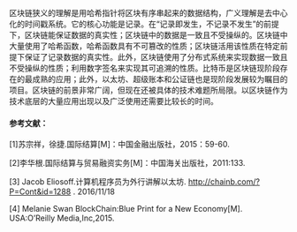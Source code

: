 区块链狭义的理解是用哈希指针将区块有序串起来的数据结构，广义理解是去中心化的时间戳系统。它的核心功能是记录。在“记录即发生，不记录不发生”的前提下，区块链能保证数据的真实性；区块链中的数据是一致且不受操纵的。区块链中大量使用了哈希函数，哈希函数具有不可篡改的性质；区块链活用该性质在特定前提下保证了记录数据的真实性。此外，区块链使用了分布式系统来实现数据一致且不受操纵的性质；利用数字签名来实现其可追溯的性质。比特币是区块链现阶段存在的最成熟的应用；此外，以太坊、超级账本和公证链也是现阶段发展较为瞩目的项目。区块链的前景非常广阔，但现在还被具体的技术难题所局限。以区块链作为技术底层的大量应用出现以及广泛使用还需要比较长的时间。

#### 参考文献：

\[1\]苏宗祥，徐捷.国际结算\[M\]：中国金融出版社，2015：59-60.

\[2\]李华根.国际结算与贸易融资实务\[M\]：中国海关出版社，2011:133.

\[3\] Jacob Eliosoff.计算机程序员为外行讲解以太坊. http://chainb.com/?P=Cont&id=1288 . 2016/11/18

\[4\] Melanie Swan BlockChain:Blue Print for a New Economy\[M\]. USA:O’Reilly Media,Inc,2015.



